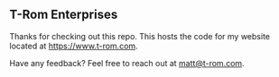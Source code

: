 ## T-Rom Enterprises
Thanks for checking out this repo. This hosts the code for my website located at https://www.t-rom.com.

Have any feedback? Feel free to reach out at matt@t-rom.com.
